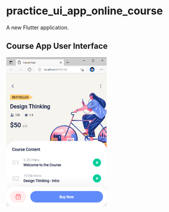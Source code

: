 # practice_ui_app_online_course

A new Flutter application.

## Course App User Interface

<img src="demo/courseApp.png" height="400em" />


